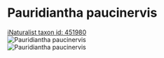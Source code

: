 
Pauridiantha paucinervis
========================
  
[iNaturalist taxon id: 451980](https://www.inaturalist.org/taxa/451980)  
![Pauridiantha paucinervis](https://inaturalist-open-data.s3.amazonaws.com/photos/8976581/medium.jpeg)  
![Pauridiantha paucinervis](https://inaturalist-open-data.s3.amazonaws.com/photos/8976584/medium.jpeg)